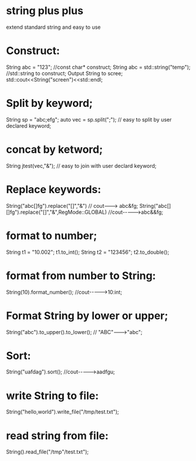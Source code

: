 # string plus plus
extend standard string and easy to use

# Construct:
String abc = "123"; //const char* construct;
String abc = std::string("temp"); //std::string to construct;
Output String to scree;
std::cout<<String("screen")<<std::endl;

# Split by keyword;
String sp = "abc;efg"; 
auto vec = sp.split(";"); // easy to split by user declared keyword;

# concat by ketword;
String jtest(vec,"&"); // easy to join with user declard keyword;

# Replace keywords:
String("abc[]fg").replace("[]","&") // cout---> abc&fg;
String("abc[][]fg").replace("[]","&",RegMode::GLOBAL) //cout----->abc&&fg;

# format to number;
String t1 = "10.002"; t1.to_int();
String t2 = "123456"; t2.to_double();

# format from number to String:
String(10).format_number(); //cout----->10:int;

# Format String by lower or upper;
String("abc").to_upper().to_lower();  //  "ABC"--->"abc";

# Sort:
String("uafdag").sort(); //cout----->aadfgu;

# write String to file:
String("hello,world").write_file("/tmp/test.txt");

# read string from file:
String().read_file("/tmp"/test.txt");


